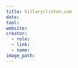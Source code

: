 ```yaml
---
title: hillaryclinton.com
date:
tool:
website:
creator:
  - role:
  - link:
  - name:
image_path:
---
```

